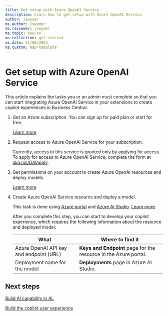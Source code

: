 ```yaml
---
title: Get setup with Azure OpenAI Service
description: Learn how to get setup with Azure OpenAI Service
author: jswymer
ms.author: jswymer
ms.reviewer: jswymer
ms.topic: how-to
ms.collection: get-started
ms.date: 11/06/2023
ms.custom: bap-template
---
```

# Get setup with Azure OpenAI Service

This article explains the tasks you or an admin must complete so that you can start integrating Azure OpenAI Service in your extensions to create copilot experiences in Business Central.

1. Get an Azure subscription. You can sign up for paid plan or start for free.

   [Learn more](https://azure.microsoft.com)
1. Request access to Azure OpenAI Service for your subscription.

   Currently, access to this service is granted only by applying for access. To apply for access to Azure OpenAI Service, complete the form at [aka.ms/OAIapply](https://aka.ms/OAIapply). 
1. Get permissions on your account to create Azure OpenAI resources and deploy models.

   [Learn more](/azure/ai-services/openai/how-to/role-based-access-control)
1. Create Azure OpenAI Service resource and deploy a model.

   This task is done using [Azure portal](https://portal.azure.com) and [Azure AI Studio](https://oai.azure.com/). [Learn more](/azure/ai-services/openai/how-to/create-resource).

   After you complete this step, you can start to develop your copilot experience, which requires the following information about the resource and deployed model:

   |What|Where to find it|
   |-|-|
   |Azure OpenAI API key and endpoint (URL)|**Keys and Endpoint** page for the resource in the Azure portal.
   |Deployment name for the model|**Deployments** page in Azure AI Studio.|

## Next steps

[Build AI capability in AL](ai-build-capability-in-al.md)  

[Build the copilot user experience](ai-build-experience.md)  